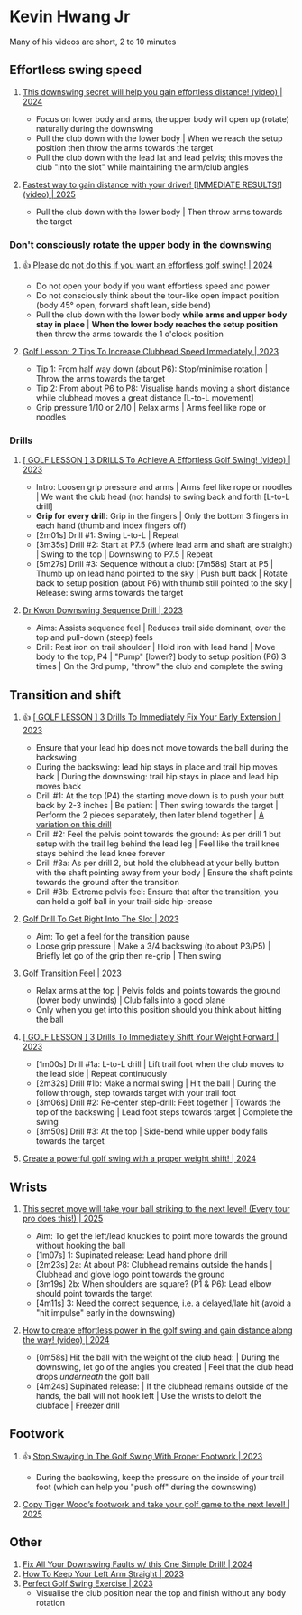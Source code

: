 # Kevin Hwang Jr

Many of his videos are short, 2 to 10 minutes


## Effortless swing speed

1. [This downswing secret will help you gain effortless distance! (video) | 2024](https://www.youtube.com/watch?v=CRFPsAkFIF0)
   - Focus on lower body and arms, the upper body will open up (rotate) naturally during the downswing
   - Pull the club down with the lower body | When we reach the setup position then throw the arms towards the target
   - Pull the club down with the lead lat and lead pelvis; this moves the club "into the slot" while maintaining the arm/club angles

1. [Fastest way to gain distance with your driver! [IMMEDIATE RESULTS!] (video) | 2025](https://www.youtube.com/watch?v=4IE7F5a3DYU)
   - Pull the club down with the lower body | Then throw arms towards the target


### Don't consciously rotate the upper body in the downswing

1. :thumbsup: [Please do not do this if you want an effortless golf swing! | 2024](https://www.youtube.com/watch?v=eZ5r4DWs9P4)
   - Do not open your body if you want effortless speed and power
   - Do not consciously think about the tour-like open impact position (body 45° open, forward shaft lean, side bend)
   - Pull the club down with the lower body **while arms and upper body stay in place** |
     **When the lower body reaches the setup position** then throw the arms towards the 1 o'clock position

1. [Golf Lesson: 2 Tips To Increase Clubhead Speed Immediately | 2023](https://www.youtube.com/watch?v=EewEbXAtPPg)
   - Tip 1: From half way down (about P6): Stop/minimise rotation | Throw the arms towards the target
   - Tip 2: From about P6 to P8: Visualise hands moving a short distance while clubhead moves a great distance [L-to-L movement]
   - Grip pressure 1/10 or 2/10 | Relax arms | Arms feel like rope or noodles


### Drills

1. [[ GOLF LESSON ] 3 DRILLS To Achieve A Effortless Golf Swing! (video) | 2023](https://www.youtube.com/watch?v=3_RvU16UtB4)
   - Intro: Loosen grip pressure and arms | Arms feel like rope or noodles |
     We want the club head (not hands) to swing back and forth [L-to-L drill]
   - **Grip for every drill**: Grip in the fingers | Only the bottom 3 fingers in each hand (thumb and index fingers off)
   - [2m01s] Drill #1: Swing L-to-L | Repeat
   - [3m35s] Drill #2: Start at P7.5 (where lead arm and shaft are straight) | Swing to the top | Downswing to P7.5 | Repeat
   - [5m27s] Drill #3: Sequence without a club: [7m58s] Start at P5 | Thumb up on lead hand pointed to the sky |
     Push butt back | Rotate back to setup position (about P6) with thumb still pointed to the sky |
     Release: swing arms towards the target

1. [Dr Kwon Downswing Sequence Drill | 2023](https://www.youtube.com/watch?v=9Xx0388lpks)
   - Aims: Assists sequence feel | Reduces trail side dominant, over the top and pull-down (steep) feels
   - Drill: Rest iron on trail shoulder | Hold iron with lead hand | Move body to the top, P4 |
     "Pump" [lower?] body to setup position (P6) 3 times | On the 3rd pump, "throw" the club and complete the swing


## Transition and shift

1. :thumbsup: [[ GOLF LESSON ] 3 Drills To Immediately Fix Your Early Extension | 2023](https://www.youtube.com/watch?v=XXlUGy-nuUQ)
   - Ensure that your lead hip does not move towards the ball during the backswing
   - During the backswing: lead hip stays in place and trail hip moves back | During the downswing: trail hip stays in place and lead hip moves back
   - Drill #1: At the top (P4) the starting move down is to push your butt back by 2-3 inches | Be patient | Then swing towards the target |
     Perform the 2 pieces separately, then later blend together | [A variation on this drill](https://www.youtube.com/watch?v=OgaPfvYNhHg&t=2m35s)
   - Drill #2: Feel the pelvis point towards the ground: As per drill 1 but setup with the trail leg behind the lead leg |
     Feel like the trail knee stays behind the lead knee forever
   - Drill #3a: As per drill 2, but hold the clubhead at your belly button with the shaft pointing away from your body |
     Ensure the shaft points towards the ground after the transition
   - Drill #3b: Extreme pelvis feel: Ensure that after the transition, you can hold a golf ball in your trail-side hip-crease

1. [Golf Drill To Get Right Into The Slot | 2023](https://www.youtube.com/watch?v=-rnpn5p_B5U)
   - Aim: To get a feel for the transition pause
   - Loose grip pressure | Make a 3/4 backswing (to about P3/P5) | Briefly let go of the grip then re-grip | Then swing

1. [Golf Transition Feel | 2023](https://www.youtube.com/watch?v=QCvq5PQ1EKQ)
   - Relax arms at the top | Pelvis folds and points towards the ground (lower body unwinds) | Club falls into a good plane
   - Only when you get into this position should you think about hitting the ball

1. [[ GOLF LESSON ] 3 Drills To Immediately Shift Your Weight Forward | 2023](https://www.youtube.com/watch?v=e6ExlgOny0Y)
   - [1m00s] Drill #1a: L-to-L drill | Lift trail foot when the club moves to the lead side | Repeat continuously
   - [2m32s] Drill #1b: Make a normal swing | Hit the ball | During the follow through, step towards target with your trail foot
   - [3m06s] Drill #2: Re-center step-drill: Feet together | Towards the top of the backswing | Lead foot steps towards target | Complete the swing
   - [3m50s] Drill #3: At the top | Side-bend while upper body falls towards the target

1. [Create a powerful golf swing with a proper weight shift! | 2024](https://www.youtube.com/watch?v=aR-gdDW1l-s)


## Wrists

1. [This secret move will take your ball striking to the next level! (Every tour pro does this!) | 2025](https://www.youtube.com/watch?v=Q8jM-6sC_AU)
   - Aim: To get the left/lead knuckles to point more towards the ground without hooking the ball
   - [1m07s] 1: Supinated release: Lead hand phone drill
   - [2m23s] 2a: At about P8: Clubhead remains outside the hands | Clubhead and glove logo point towards the ground
   - [3m19s] 2b: When shoulders are square? (P1 & P6): Lead elbow should point towards the target
   - [4m11s] 3: Need the correct sequence, i.e. a delayed/late hit (avoid a "hit impulse" early in the downswing)

1. [How to create effortless power in the golf swing and gain distance along the way! (video) | 2024](https://www.youtube.com/watch?v=pJ6XV4Nbwkk)
   - [0m58s] Hit the ball with the weight of the club head: | During the downswing, let go of the angles you created
     | Feel that the club head drops *underneath* the golf ball
   - [4m24s] Supinated release: | If the clubhead remains outside of the hands, the ball will not hook left
     | Use the wrists to deloft the clubface | Freezer drill


## Footwork

1. :thumbsup: [Stop Swaying In The Golf Swing With Proper Footwork | 2023](https://www.youtube.com/watch?v=xoHiv86uC6o)
   - During the backswing, keep the pressure on the inside of your trail foot (which can help you "push off" during the downswing)

1. [Copy Tiger Wood’s footwork and take your golf game to the next level! | 2025](https://www.youtube.com/watch?v=rPxF3Fvc-j4)


## Other

1. [Fix All Your Downswing Faults w/ this One Simple Drill! | 2024](https://www.youtube.com/watch?v=W37H8T8TMcU)
1. [How To Keep Your Left Arm Straight | 2023](https://www.youtube.com/watch?v=p6kev3UMTGg)
1. [Perfect Golf Swing Exercise | 2023](https://www.youtube.com/watch?v=4MDxf24pRIg)
   - Visualise the club position near the top and finish without any body rotation

